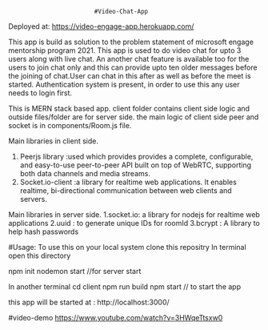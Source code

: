                             #Video-Chat-App

Deployed at: https://video-engage-app.herokuapp.com/

This app is build as solution to the problem statement of microsoft engage mentorship program 2021.
This app is used to do video chat for upto 3 users along with live chat.
An another chat feature is available too for the users to join chat only and this can provide upto ten older messages before the joining of chat.User can chat in this after as well as before the meet is started.
Authentication system is present, in order to use this any user needs to login first.

This is MERN stack based app.
client folder contains client side logic and outside files/folder are for server side.
the main logic of client side peer and socket  is in components/Room.js file.

Main libraries in client side.
1. Peerjs library   :used which provides provides a complete, configurable, and easy-to-use peer-to-peer API built on top of WebRTC, supporting both data channels and media streams.
2. Socket.io-client :a library for realtime web applications. It enables realtime, bi-directional communication between web clients and servers.

Main libraries in server side.
1.socket.io: a library for nodejs for realtime web applications 
2.uuid     : to generate unique IDs for roomId
3.bcrypt   : A library to help hash passwords



#Usage:
To use this on your local system clone this repositry
In terminal open this directory


npm init 
nodemon start  //for server start


In another terminal 
cd client 
npm run build
npm start  // to start the app

this app will be started at : http://localhost:3000/

#video-demo
https://www.youtube.com/watch?v=3HWqeTtsxw0

